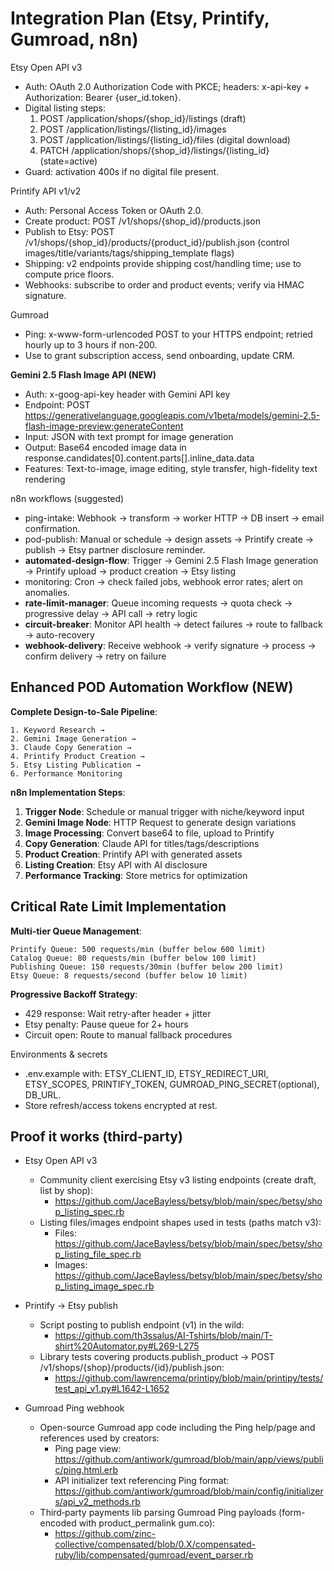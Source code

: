 # Integration Plan (Etsy, Printify, Gumroad, n8n)

Etsy Open API v3

- Auth: OAuth 2.0 Authorization Code with PKCE; headers: x-api-key + Authorization: Bearer {user_id.token}.
- Digital listing steps:
  1. POST /application/shops/{shop_id}/listings (draft)
  2. POST /application/listings/{listing_id}/images
  3. POST /application/listings/{listing_id}/files (digital download)
  4. PATCH /application/shops/{shop_id}/listings/{listing_id} (state=active)
- Guard: activation 400s if no digital file present.

Printify API v1/v2

- Auth: Personal Access Token or OAuth 2.0.
- Create product: POST /v1/shops/{shop_id}/products.json
- Publish to Etsy: POST /v1/shops/{shop_id}/products/{product_id}/publish.json (control images/title/variants/tags/shipping_template flags)
- Shipping: v2 endpoints provide shipping cost/handling time; use to compute price floors.
- Webhooks: subscribe to order and product events; verify via HMAC signature.

Gumroad

- Ping: x-www-form-urlencoded POST to your HTTPS endpoint; retried hourly up to 3 hours if non-200.
- Use to grant subscription access, send onboarding, update CRM.

**Gemini 2.5 Flash Image API (NEW)**

- Auth: x-goog-api-key header with Gemini API key
- Endpoint: POST https://generativelanguage.googleapis.com/v1beta/models/gemini-2.5-flash-image-preview:generateContent
- Input: JSON with text prompt for image generation
- Output: Base64 encoded image data in response.candidates[0].content.parts[].inline_data.data
- Features: Text-to-image, image editing, style transfer, high-fidelity text rendering

n8n workflows (suggested)

- ping-intake: Webhook → transform → worker HTTP → DB insert → email confirmation.
- pod-publish: Manual or schedule → design assets → Printify create → publish → Etsy partner disclosure reminder.
- **automated-design-flow**: Trigger → Gemini 2.5 Flash Image generation → Printify upload → product creation → Etsy listing
- monitoring: Cron → check failed jobs, webhook error rates; alert on anomalies.
- **rate-limit-manager**: Queue incoming requests → quota check → progressive delay → API call → retry logic
- **circuit-breaker**: Monitor API health → detect failures → route to fallback → auto-recovery
- **webhook-delivery**: Receive webhook → verify signature → process → confirm delivery → retry on failure

## Enhanced POD Automation Workflow (NEW)

**Complete Design-to-Sale Pipeline**:

```
1. Keyword Research →
2. Gemini Image Generation →
3. Claude Copy Generation →
4. Printify Product Creation →
5. Etsy Listing Publication →
6. Performance Monitoring
```

**n8n Implementation Steps**:

1. **Trigger Node**: Schedule or manual trigger with niche/keyword input
2. **Gemini Image Node**: HTTP Request to generate design variations
3. **Image Processing**: Convert base64 to file, upload to Printify
4. **Copy Generation**: Claude API for titles/tags/descriptions
5. **Product Creation**: Printify API with generated assets
6. **Listing Creation**: Etsy API with AI disclosure
7. **Performance Tracking**: Store metrics for optimization

## Critical Rate Limit Implementation

**Multi-tier Queue Management**:

```
Printify Queue: 500 requests/min (buffer below 600 limit)
Catalog Queue: 80 requests/min (buffer below 100 limit)
Publishing Queue: 150 requests/30min (buffer below 200 limit)
Etsy Queue: 8 requests/second (buffer below 10 limit)
```

**Progressive Backoff Strategy**:

- 429 response: Wait retry-after header + jitter
- Etsy penalty: Pause queue for 2+ hours
- Circuit open: Route to manual fallback procedures

Environments & secrets

- .env.example with: ETSY_CLIENT_ID, ETSY_REDIRECT_URI, ETSY_SCOPES, PRINTIFY_TOKEN, GUMROAD_PING_SECRET(optional), DB_URL.
- Store refresh/access tokens encrypted at rest.

## Proof it works (third‑party)

- Etsy Open API v3

  - Community client exercising Etsy v3 listing endpoints (create draft, list by shop):
    - https://github.com/JaceBayless/betsy/blob/main/spec/betsy/shop_listing_spec.rb
  - Listing files/images endpoint shapes used in tests (paths match v3):
    - Files: https://github.com/JaceBayless/betsy/blob/main/spec/betsy/shop_listing_file_spec.rb
    - Images: https://github.com/JaceBayless/betsy/blob/main/spec/betsy/shop_listing_image_spec.rb

- Printify → Etsy publish

  - Script posting to publish endpoint (v1) in the wild:
    - https://github.com/th3ssalus/AI-Tshirts/blob/main/T-shirt%20Automator.py#L269-L275
  - Library tests covering products.publish_product → POST /v1/shops/{shop}/products/{id}/publish.json:
    - https://github.com/lawrencemq/printipy/blob/main/printipy/tests/test_api_v1.py#L1642-L1652

- Gumroad Ping webhook
  - Open-source Gumroad app code including the Ping help/page and references used by creators:
    - Ping page view: https://github.com/antiwork/gumroad/blob/main/app/views/public/ping.html.erb
    - API initializer text referencing Ping format: https://github.com/antiwork/gumroad/blob/main/config/initializers/api_v2_methods.rb
  - Third‑party payments lib parsing Gumroad Ping payloads (form-encoded with product_permalink gum.co):
    - https://github.com/zinc-collective/compensated/blob/0.X/compensated-ruby/lib/compensated/gumroad/event_parser.rb
